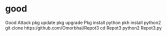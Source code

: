 # good
Good Attack
pkg update
pkg upgrade
Pkg install python
pkh install python2
git clone https:/github.com/Omorbhai/Repot3
cd Repot3
python2 Repot3.py
